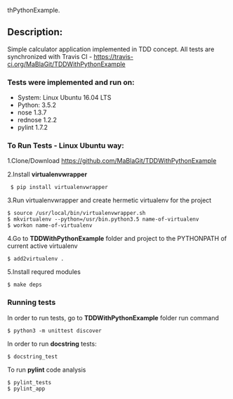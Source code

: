 thPythonExample.

## Description:
Simple calculator application implemented in TDD concept. 
All tests are synchronized with Travis CI - https://travis-ci.org/MaBlaGit/TDDWithPythonExample

### Tests were implemented and run on:

* System: Linux Ubuntu 16.04 LTS
* Python: 3.5.2
* nose 1.3.7
* rednose 1.2.2
* pylint 1.7.2

### To Run Tests - Linux Ubuntu way:

1.Clone/Download https://github.com/MaBlaGit/TDDWithPythonExample

2.Install __virtualenvwrapper__
```
 $ pip install virtualenvwrapper
```
3.Run virtualenvwrapper and create hermetic virtualenv for the project

```
$ source /usr/local/bin/virtualenvwrapper.sh
$ mkvirtualenv --python=/usr/bin.python3.5 name-of-virtualenv
$ workon name-of-virtualenv
```

4.Go to  __TDDWithPythonExample__ folder and project to the PYTHONPATH of current active virtualenv

```
$ add2virtualenv .
```
5.Install requred modules

```
$ make deps
```
### Running tests

In order to run tests, go to  __TDDWithPythonExample__ folder run command
```
$ python3 -m unittest discover
```
In order to run __docstring__ tests:
```
$ docstring_test
```
To run __pylint__ code analysis
```
$ pylint_tests
$ pylint_app 
```
